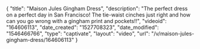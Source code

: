 {
    "title": "Maison Jules Gingham Dress",
    "description": "The perfect dress on a perfect day in San Francisco! The tie-waist cinches just right and how can you go wrong with a gingham print and pockets!!",
    "videoid": "164606113",
    "date_created": "1527708323",
    "date_modified": "1546466766",
    "type": "captivate",
    "layout": "video",
    "url": "\/v\/maison-jules-gingham-dress\/164606113"
}